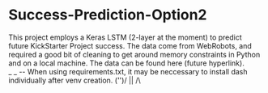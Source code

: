 # Success-Prediction-Option2

This project employs a Keras LSTM (2-layer at the moment) to predict future KickStarter Project success.  The data come from WebRobots, and required a good bit of cleaning to get around memory constraints in Python and on a local machine.  The data can be found here (future hyperlink).  
																									  _      _
-- When using requirements.txt, it may be neccessary to install dash individually after venv creation. \('')/
																										 ||
																										 /\
